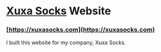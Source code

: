 # [Xuxa Socks](https://xuxasocks.com) Website


### [https://xuxasocks.com](https://xuxasocks.com)

I built this website for my company, Xuxa Socks. 

